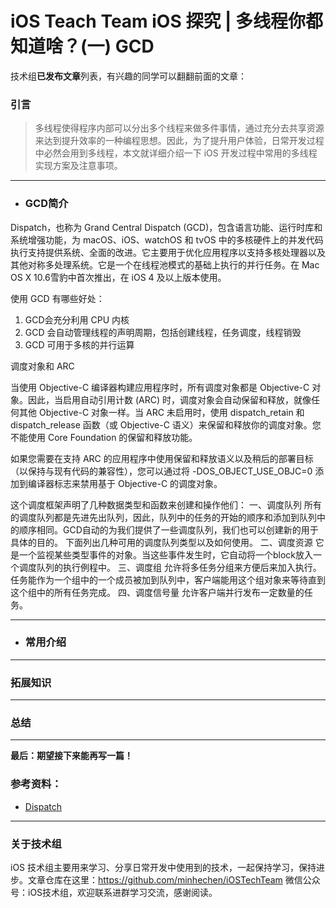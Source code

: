 # iOS Teach Team iOS 探究 | 多线程你都知道啥？(一) GCD

技术组**已发布文章**列表，有兴趣的同学可以翻翻前面的文章：

### **引言**
> 多线程使得程序内部可以分出多个线程来做多件事情，通过充分去共享资源来达到提升效率的一种编程思想。因此，为了提升用户体验，日常开发过程中必然会用到多线程，本文就详细介绍一下 iOS 开发过程中常用的多线程实现方案及注意事项。

---
* ### **GCD简介**
Dispatch，也称为 Grand Central Dispatch (GCD)，包含语言功能、运行时库和系统增强功能，为 macOS、iOS、watchOS 和 tvOS 中的多核硬件上的并发代码执行支持提供系统、全面的改进。它主要用于优化应用程序以支持多核处理器以及其他对称多处理系统。它是一个在线程池模式的基础上执行的并行任务。在 Mac OS X 10.6雪豹中首次推出，在 iOS 4 及以上版本使用。

使用 GCD 有哪些好处：
1. GCD会充分利用 CPU 内核
2. GCD 会自动管理线程的声明周期，包括创建线程，任务调度，线程销毁
3. GCD 可用于多核的并行运算

调度对象和 ARC

当使用 Objective-C 编译器构建应用程序时，所有调度对象都是 Objective-C 对象。因此，当启用自动引用计数 (ARC) 时，调度对象会自动保留和释放，就像任何其他 Objective-C 对象一样。当 ARC 未启用时，使用 dispatch_retain 和 dispatch_release 函数（或 Objective-C 语义）来保留和释放你的调度对象。您不能使用 Core Foundation 的保留和释放功能。

如果您需要在支持 ARC 的应用程序中使用保留和释放语义以及稍后的部署目标（以保持与现有代码的兼容性），您可以通过将 -DOS_OBJECT_USE_OBJC=0 添加到编译器标志来禁用基于 Objective-C 的调度对象。

这个调度框架声明了几种数据类型和函数来创建和操作他们：
一、调度队列
所有的调度队列都是先进先出队列，因此，队列中的任务的开始的顺序和添加到队列中的顺序相同。GCD自动的为我们提供了一些调度队列，我们也可以创建新的用于具体的目的。
下面列出几种可用的调度队列类型以及如何使用。
二、调度资源
它是一个监视某些类型事件的对象。当这些事件发生时，它自动将一个block放入一个调度队列的执行例程中。
三、调度组
允许将多任务分组来方便后来加入执行。任务能作为一个组中的一个成员被加到队列中，客户端能用这个组对象来等待直到这个组中的所有任务完成。
四、调度信号量
允许客户端并行发布一定数量的任务。


---
* ### **常用介绍**

---
### **拓展知识**

---
### **总结**

---
**最后：期望接下来能再写一篇！**

### **参考资料：**

* [Dispatch](https://developer.apple.com/documentation/dispatch?language=objc)

---
### **关于技术组**
iOS 技术组主要用来学习、分享日常开发中使用到的技术，一起保持学习，保持进步。文章仓库在这里：https://github.com/minhechen/iOSTechTeam 微信公众号：iOS技术组，欢迎联系进群学习交流，感谢阅读。